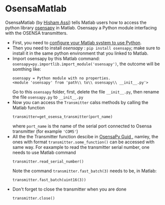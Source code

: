 # OsensaMatlab
OsensaMatlab (by [Hisham Assi](https://github.com/abuAnat)) tells Matlab users how to access the python library  [osensapy](https://pypi.org/project/osensapy/) in Matlab. Osensapy a Python module interfacing with the OSENSA transmitters. 
* First, you need to [configure your Matlab system to use Python]( https://www.mathworks.com/help/matlab/matlab_external/install-supported-python-implementation.html). 
* Then you need to install _osensapy_ : `pip install osensapy`; make sure to install it in the same python environment that you linked to Matlab. 
* Import osensapy by this Matlab command: `osensapy=py.importlib.import_module('osensapy')`, the outcome will be somthing like:
  ```
  osensapy = Python module with no properties.
  <module 'osensapy' from 'path\\ to\\ osensapy\\ __init__.py'>
  ``` 
  Go to this `osensapy` folder, first, delete the file `__init__.py`, then rename the file `osensapy.py` to `__init__.py`
* Now you can access the `Transmitter` calss methods by calling the Matlab function
  ```
  transmitter=get_osensa_transmitter(port_name)
  ```
  where `port_name` is the name of the serial port connected to Osensa transmitter (for example `'COM5'`)
* All the the Transmitter function descibe in [OsensaPy Guid ](https://github.com/abuAnat/OsensaMatlab/blob/main/OsensaPy%20Guide.pdf), namley, the ones with format `transmitter.some_function()` can be accessed with same way.
  For eaxample to read the transmitter serial number, one needs to use Matlab command
  ```
  transmitter.read_serial_number()
  ```
  Note the command `transmitter.fast_batch(3)` needs to be, in Matlab: 
  ```
  transmitter.fast_batch(uint16(3))
  ```
* Don't forget to close the transmitter when you are done
  ```
  transmitter.close()
  ```
